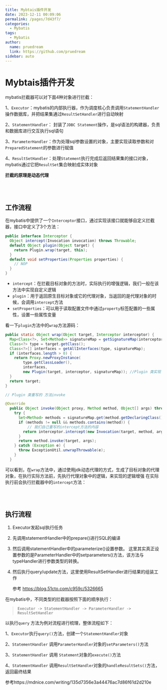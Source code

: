 ```yaml
---
title: Mybtais插件开发
date: 2023-12-11 00:09:06
permalink: /pages/7d43f7/
categories: 
  - Mybatis
tags: 
  - Mybatis
author: 
  name: pruedream
  link: https://github.com/pruedream
sidebar: auto
---
```


# Mybtais插件开发

mybatis拦截器可以对下面4种对象进行拦截：

1、`Executor`：mybatis的内部执行器，作为调度核心负责调用`StatementHandler`操作数据库，并把结果集通过`ResultSetHandler`进行自动映射

2、`StatementHandler`： 封装了`JDBC Statement`操作，是sql语法的构建器，负责和数据库进行交互执行sql语句

3、`ParameterHandler`：作为处理sql参数设置的对象，主要实现读取参数和对`PreparedStatement`的参数进行赋值

4、`ResultSetHandler`：处理`Statement`执行完成后返回结果集的接口对象，mybatis通过它把`ResultSet`集合映射成实体对象

**拦截的原理是动态代理**

<br/><br/>

## 工作流程

在mybatis中提供了一个`Interceptor`接口，通过实现该接口就能够自定义拦截器，接口中定义了3个方法：

```java
public interface Interceptor {
  Object intercept(Invocation invocation) throws Throwable;
  default Object plugin(Object target) {
    return Plugin.wrap(target, this);
  }
  default void setProperties(Properties properties) {
    // NOP
  }
}
```

- `intercept`：在拦截目标对象的方法时，实际执行的增强逻辑，我们一般在该方法中实现自定义逻辑
- `plugin`：用于返回原生目标对象或它的代理对象，当返回的是代理对象的时候，会调用`intercept`方法
- `setProperties`：可以用于读取配置文件中通过`property`标签配置的一些属性，设置一些属性变量

看一下`plugin`方法中的`wrap`方法源码：

```java
public static Object wrap(Object target, Interceptor interceptor) {
  Map<Class<?>, Set<Method>> signatureMap = getSignatureMap(interceptor);
  Class<?> type = target.getClass();
  Class<?>[] interfaces = getAllInterfaces(type, signatureMap);
  if (interfaces.length > 0) {
    return Proxy.newProxyInstance(
        type.getClassLoader(),
        interfaces,
        new Plugin(target, interceptor, signatureMap)); //Plugin 类实现了InvocationHandler，在其重写的invoke方法也就是 代理对象执行的方法中 调用了我们之前重写的intercept方法
  }
  return target;
}
```



~~~java
// Plugin 类重写的 方法invoke

@Override
  public Object invoke(Object proxy, Method method, Object[] args) throws Throwable {
    try {
      Set<Method> methods = signatureMap.get(method.getDeclaringClass());
      if (methods != null && methods.contains(method)) {
          // 我们自己重写的intercept方法的内容
        return interceptor.intercept(new Invocation(target, method, args));
      }
      return method.invoke(target, args);
    } catch (Exception e) {
      throw ExceptionUtil.unwrapThrowable(e);
    }
  }
~~~



可以看到，在`wrap`方法中，通过使用jdk动态代理的方式，生成了目标对象的代理对象，在执行实际方法前，先执行代理对象中的逻辑，来实现的逻辑增强 在实际执行前会执行拦截器中的`intercept`方法：

<br/><br/>

## 执行流程

1. Executor发起sql执行任务

2. 先调用statementHandler中的prepare()进行SQL的编译

3. 然后调用statementHandler中的parameterize()设置参数。 这里其实真正设置参数的是ParameterHandler中的setparameters()方法，该方法与typeHandler进行参数类型的转换。

4. 然后执行query/update方法，这里使用ResultSetHandler进行结果的组装工作

   参考 https://blog.51cto.com/c959c/5326665



在mybatis中，不同类型的拦截器按照下面的顺序执行：

> ```
> Executor -> StatementHandler -> ParameterHandler -> ResultSetHandler
> ```

以执行`query` 方法为例对流程进行梳理，整体流程如下：

1、`Executor`执行`query()`方法，创建一个`StatementHandler`对象

2、`StatementHandler` 调用`ParameterHandler`对象的`setParameters()`方法

3、`StatementHandler` 调用 `Statement`对象的`execute()`方法

4、`StatementHandler` 调用`ResultSetHandler`对象的`handleResultSets()`方法，返回最终结果



参考https://mdnice.com/writing/135d7356e3a44476ac7d86f61d2d210e

